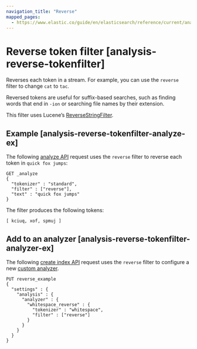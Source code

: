```yaml
---
navigation_title: "Reverse"
mapped_pages:
  - https://www.elastic.co/guide/en/elasticsearch/reference/current/analysis-reverse-tokenfilter.html
---
```


# Reverse token filter [analysis-reverse-tokenfilter]


Reverses each token in a stream. For example, you can use the `reverse` filter to change `cat` to `tac`.

Reversed tokens are useful for suffix-based searches, such as finding words that end in `-ion` or searching file names by their extension.

This filter uses Lucene’s [ReverseStringFilter](https://lucene.apache.org/core/10_0_0/analysis/common/org/apache/lucene/analysis/reverse/ReverseStringFilter.html).

## Example [analysis-reverse-tokenfilter-analyze-ex]

The following [analyze API](https://www.elastic.co/docs/api/doc/elasticsearch/operation/operation-indices-analyze) request uses the `reverse` filter to reverse each token in `quick fox jumps`:

```console
GET _analyze
{
  "tokenizer" : "standard",
  "filter" : ["reverse"],
  "text" : "quick fox jumps"
}
```

The filter produces the following tokens:

```text
[ kciuq, xof, spmuj ]
```


## Add to an analyzer [analysis-reverse-tokenfilter-analyzer-ex]

The following [create index API](https://www.elastic.co/docs/api/doc/elasticsearch/operation/operation-indices-create) request uses the `reverse` filter to configure a new [custom analyzer](docs-content://manage-data/data-store/text-analysis/create-custom-analyzer.md).

```console
PUT reverse_example
{
  "settings" : {
    "analysis" : {
      "analyzer" : {
        "whitespace_reverse" : {
          "tokenizer" : "whitespace",
          "filter" : ["reverse"]
        }
      }
    }
  }
}
```


